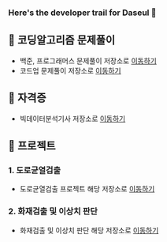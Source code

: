 ### Here's the developer trail for Daseul 👋

<!--
**Jungddaseul/Jungddaseul** is a ✨ _special_ ✨ repository because its `README.md` (this file) appears on your GitHub profile.

Here are some ideas to get you started:

- 🔭 I’m currently working on ...
- 🌱 I’m currently learning ...
- 👯 I’m looking to collaborate on ...
- 🤔 I’m looking for help with ...
- 💬 Ask me about ...
- 📫 How to reach me: ...
- 😄 Pronouns: ...
- ⚡ Fun fact: ...
-->


## 🌱 코딩알고리즘 문제풀이
- 백준, 프로그래머스 문제풀이 저장소로 [이동하기](https://github.com/Jungddaseul/codingtest/)
- 코드업 문제풀이 저장소로 [이동하기](https://github.com/Jungddaseul/CodeUp-Algorithm/)
     
## 🌱 자격증
- 빅데이터분석기사 저장소로 [이동하기](https://github.com/Jungddaseul/Big-Data-Certification-study-/)
     
## 👯 프로젝트
### 1. 도로균열검출
- 도로균열검출 프로젝트 해당 저장소로 [이동하기](https://github.com/Jungddaseul/Project_road_/)
### 2. 화재검출 및 이상치 판단
- 화재검출 및 이상치 판단 해당 저장소로 [이동하기](https://github.com/Jungddaseul/Project_fire_detect/)
